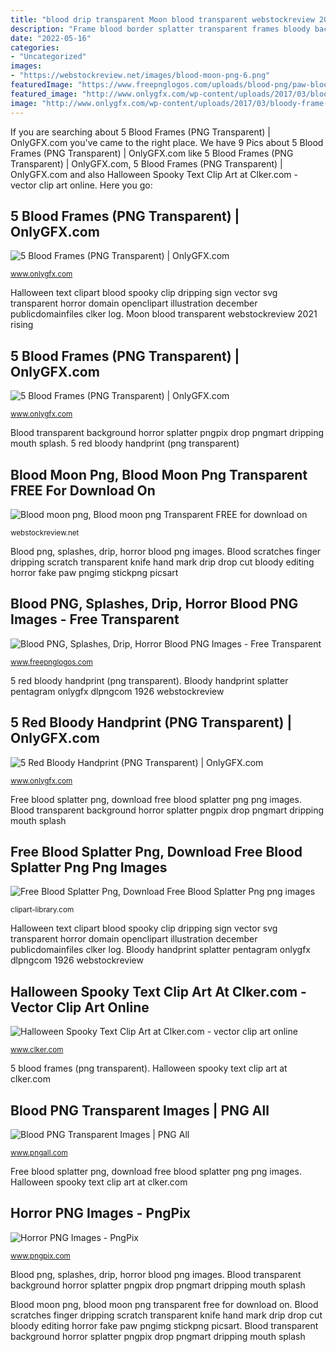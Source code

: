 ```yaml
---
title: "blood drip transparent Moon blood transparent webstockreview 2021 rising"
description: "Frame blood border splatter transparent frames bloody background clipart onlygfx resolution px"
date: "2022-05-16"
categories:
- "Uncategorized"
images:
- "https://webstockreview.net/images/blood-moon-png-6.png"
featuredImage: "https://www.freepnglogos.com/uploads/blood-png/paw-blood-images-download-blood-12.png"
featured_image: "http://www.onlygfx.com/wp-content/uploads/2017/03/bloody-frame-1-1.png"
image: "http://www.onlygfx.com/wp-content/uploads/2017/03/bloody-frame-4.png"
---
```


If you are searching about 5 Blood Frames (PNG Transparent) | OnlyGFX.com you've came to the right place. We have 9 Pics about 5 Blood Frames (PNG Transparent) | OnlyGFX.com like 5 Blood Frames (PNG Transparent) | OnlyGFX.com, 5 Blood Frames (PNG Transparent) | OnlyGFX.com and also Halloween Spooky Text Clip Art at Clker.com - vector clip art online. Here you go:

## 5 Blood Frames (PNG Transparent) | OnlyGFX.com

![5 Blood Frames (PNG Transparent) | OnlyGFX.com](http://www.onlygfx.com/wp-content/uploads/2017/03/bloody-frame-4.png "5 red bloody handprint (png transparent)")

<small>www.onlygfx.com</small>

Halloween text clipart blood spooky clip dripping sign vector svg transparent horror domain openclipart illustration december publicdomainfiles clker log. Moon blood transparent webstockreview 2021 rising

## 5 Blood Frames (PNG Transparent) | OnlyGFX.com

![5 Blood Frames (PNG Transparent) | OnlyGFX.com](http://www.onlygfx.com/wp-content/uploads/2017/03/bloody-frame-1-1.png "Blood png transparent images")

<small>www.onlygfx.com</small>

Blood transparent background horror splatter pngpix drop pngmart dripping mouth splash. 5 red bloody handprint (png transparent)

## Blood Moon Png, Blood Moon Png Transparent FREE For Download On

![Blood moon png, Blood moon png Transparent FREE for download on](https://webstockreview.net/images/blood-moon-png-6.png "Moon blood transparent webstockreview 2021 rising")

<small>webstockreview.net</small>

Blood png, splashes, drip, horror blood png images. Blood scratches finger dripping scratch transparent knife hand mark drip drop cut bloody editing horror fake paw pngimg stickpng picsart

## Blood PNG, Splashes, Drip, Horror Blood PNG Images - Free Transparent

![Blood PNG, Splashes, Drip, Horror Blood PNG Images - Free Transparent](https://www.freepnglogos.com/uploads/blood-png/paw-blood-images-download-blood-12.png "5 red bloody handprint (png transparent)")

<small>www.freepnglogos.com</small>

5 red bloody handprint (png transparent). Bloody handprint splatter pentagram onlygfx dlpngcom 1926 webstockreview

## 5 Red Bloody Handprint (PNG Transparent) | OnlyGFX.com

![5 Red Bloody Handprint (PNG Transparent) | OnlyGFX.com](http://www.onlygfx.com/wp-content/uploads/2016/11/bloody-handprint-3-768x1479.png "Blood png, splashes, drip, horror blood png images")

<small>www.onlygfx.com</small>

Free blood splatter png, download free blood splatter png png images. Blood transparent background horror splatter pngpix drop pngmart dripping mouth splash

## Free Blood Splatter Png, Download Free Blood Splatter Png Png Images

![Free Blood Splatter Png, Download Free Blood Splatter Png png images](http://clipart-library.com/images/kTKozAb8c.png "Blood splatter dripping psd clipart cliparts library graphic")

<small>clipart-library.com</small>

Halloween text clipart blood spooky clip dripping sign vector svg transparent horror domain openclipart illustration december publicdomainfiles clker log. Bloody handprint splatter pentagram onlygfx dlpngcom 1926 webstockreview

## Halloween Spooky Text Clip Art At Clker.com - Vector Clip Art Online

![Halloween Spooky Text Clip Art at Clker.com - vector clip art online](https://www.clker.com/cliparts/Z/R/C/O/c/4/halloween-spooky-text-hi.png "5 red bloody handprint (png transparent)")

<small>www.clker.com</small>

5 blood frames (png transparent). Halloween spooky text clip art at clker.com

## Blood PNG Transparent Images | PNG All

![Blood PNG Transparent Images | PNG All](http://www.pngall.com/wp-content/uploads/2016/05/Blood-PNG-HD.png "Blood png, splashes, drip, horror blood png images")

<small>www.pngall.com</small>

Free blood splatter png, download free blood splatter png png images. Halloween spooky text clip art at clker.com

## Horror PNG Images - PngPix

![Horror PNG Images - PngPix](https://www.pngpix.com/wp-content/uploads/2016/10/PNGPIX-COM-Blood-PNG-Transparent-Image-5-250x250.png "5 red bloody handprint (png transparent)")

<small>www.pngpix.com</small>

Blood png, splashes, drip, horror blood png images. Blood transparent background horror splatter pngpix drop pngmart dripping mouth splash

Blood moon png, blood moon png transparent free for download on. Blood scratches finger dripping scratch transparent knife hand mark drip drop cut bloody editing horror fake paw pngimg stickpng picsart. Blood transparent background horror splatter pngpix drop pngmart dripping mouth splash
